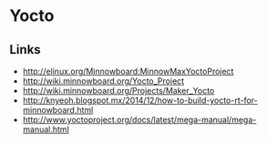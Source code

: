 Yocto
==


## Links

- http://elinux.org/Minnowboard:MinnowMaxYoctoProject
- http://wiki.minnowboard.org/Yocto_Project
- http://wiki.minnowboard.org/Projects/Maker_Yocto
- http://knyeoh.blogspot.mx/2014/12/how-to-build-yocto-rt-for-minnowboard.html
- http://www.yoctoproject.org/docs/latest/mega-manual/mega-manual.html

